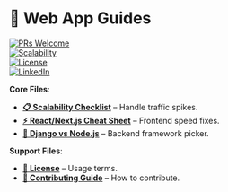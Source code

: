 # 🚀 Web App Guides  

[![PRs Welcome](https://img.shields.io/badge/PRs-Welcome-brightgreen)](CONTRIBUTING.md)  
[![Scalability](https://img.shields.io/badge/Checklist-Scalability-blue)](Scalability-Checklist.md)  
[![License](https://img.shields.io/badge/License-MIT-green)](LICENSE)  
[![LinkedIn](https://img.shields.io/badge/LinkedIn-Profile-blue?style=for-the-badge&logo=linkedin)](https://www.linkedin.com/in/bilalkumrani)  

**Core Files**:  
- **[📋 Scalability Checklist](Scalability-Checklist.md)** – Handle traffic spikes.  
- **[⚡ React/Next.js Cheat Sheet](React-NextJS-Optimization.md)** – Frontend speed fixes.  
- **[🤔 Django vs Node.js](Django-vs-Nodejs.md)** – Backend framework picker.  

**Support Files**:  
- **[📜 License](LICENSE)** – Usage terms.  
- **[🤝 Contributing Guide](CONTRIBUTING.md)** – How to contribute.  
